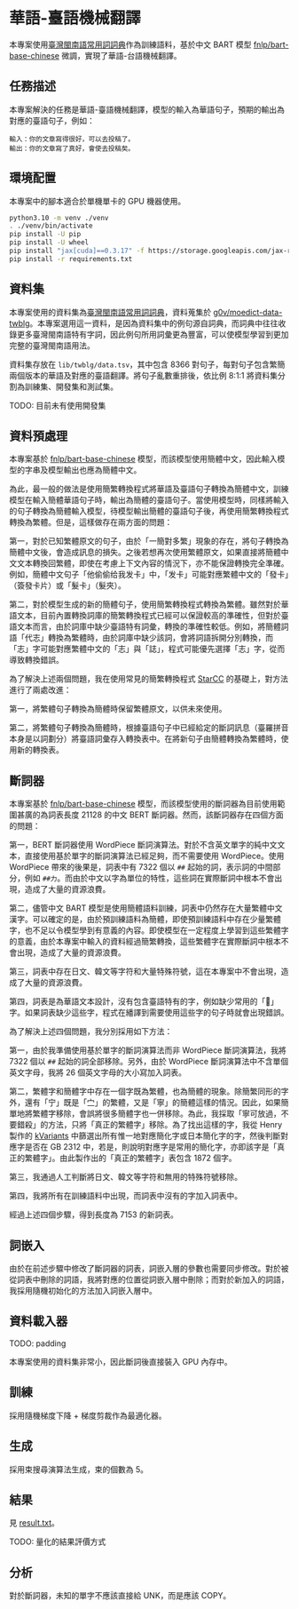 # 華語-臺語機械翻譯

本專案使用[臺灣閩南語常用詞詞典](https://twblg.dict.edu.tw/holodict_new/)作為訓練語料，基於中文 BART 模型 [fnlp/bart-base-chinese](https://huggingface.co/fnlp/bart-base-chinese) 微調，實現了華語-台語機械翻譯。

## 任務描述

本專案解決的任務是華語-臺語機械翻譯，模型的輸入為華語句子，預期的輸出為對應的臺語句子，例如：

```
輸入：你的文章寫得很好，可以去投稿了。
輸出：你的文章寫了真好，會使去投稿矣。
```

## 環境配置

本專案中的腳本適合於單機單卡的 GPU 機器使用。

```sh
python3.10 -m venv ./venv
. ./venv/bin/activate
pip install -U pip
pip install -U wheel
pip install "jax[cuda]==0.3.17" -f https://storage.googleapis.com/jax-releases/jax_cuda_releases.html
pip install -r requirements.txt
```

## 資料集

本專案使用的資料集為[臺灣閩南語常用詞詞典](https://twblg.dict.edu.tw/holodict_new/)，資料蒐集於 [g0v/moedict-data-twblg](https://github.com/g0v/moedict-data-twblg/blob/master/uni/%E4%BE%8B%E5%8F%A5.csv)。本專案選用這一資料，是因為資料集中的例句源自詞典，而詞典中往往收錄更多臺灣閩南語特有字詞，因此例句所用詞彙更為豐富，可以使模型學習到更加完整的臺灣閩南語用法。

資料集存放在 `lib/twblg/data.tsv`，其中包含 8366 對句子，每對句子包含繁簡兩個版本的華語及對應的臺語翻譯。將句子亂數重排後，依比例 8:1:1 將資料集分割為訓練集、開發集和測試集。

TODO: 目前未有使用開發集

## 資料預處理

本專案基於 [fnlp/bart-base-chinese](https://huggingface.co/fnlp/bart-base-chinese) 模型，而該模型使用簡體中文，因此輸入模型的字串及模型輸出也應為簡體中文。

為此，最一般的做法是使用簡繁轉換程式將華語及臺語句子轉換為簡體中文，訓練模型在輸入簡體華語句子時，輸出為簡體的臺語句子。當使用模型時，同樣將輸入的句子轉換為簡體輸入模型，待模型輸出簡體的臺語句子後，再使用簡繁轉換程式轉換為繁體。但是，這樣做存在兩方面的問題：

第一，對於已知繁體原文的句子，由於「一簡對多繁」現象的存在，將句子轉換為簡體中文後，會造成訊息的損失。之後若想再次使用繁體原文，如果直接將簡體中文文本轉換回繁體，即使在考慮上下文內容的情況下，亦不能保證轉換完全準確。例如，簡體中文句子「他偷偷给我发卡」中，「发卡」可能對應繁體中文的「發卡」（簽發卡片）或「髮卡」（髮夾）。

第二，對於模型生成的新的簡體句子，使用簡繁轉換程式轉換為繁體。雖然對於華語文本，目前內置轉換詞庫的簡繁轉換程式已經可以保證較高的準確性，但對於臺語文本而言，由於詞庫中缺少臺語特有詞彙，轉換的準確性較低。例如，將簡體詞語「代志」轉換為繁體時，由於詞庫中缺少該詞，會將詞語拆開分別轉換，而「志」字可能對應繁體中文的「志」與「誌」，程式可能優先選擇「志」字，從而導致轉換錯誤。

為了解決上述兩個問題，我在使用常見的簡繁轉換程式 [StarCC](https://github.com/StarCC0/starcc-py) 的基礎上，對方法進行了兩處改進：

第一，將繁體句子轉換為簡體時保留繁體原文，以供未來使用。

第二，將繁體句子轉換為簡體時，根據臺語句子中已經給定的斷詞訊息（臺羅拼音本身是以詞劃分）將臺語詞彙存入轉換表中。在將新句子由簡體轉換為繁體時，使用新的轉換表。

## 斷詞器

本專案基於 [fnlp/bart-base-chinese](https://huggingface.co/fnlp/bart-base-chinese) 模型，而該模型使用的斷詞器為目前使用範圍甚廣的為詞表長度 21128 的中文 BERT 斷詞器。然而，該斷詞器存在四個方面的問題：

第一，BERT 斷詞器使用 WordPiece 斷詞演算法。對於不含英文單字的純中文文本，直接使用基於單字的斷詞演算法已經足夠，而不需要使用 WordPiece。使用 WordPiece 帶來的後果是，詞表中有 7322 個以 `##` 起始的詞，表示詞的中間部分，例如 `##力`。而由於中文以字為單位的特性，這些詞在實際斷詞中根本不會出現，造成了大量的資源浪費。

第二，儘管中文 BART 模型是使用簡體語料訓練，詞表中仍然存在大量繁體中文漢字。可以確定的是，由於預訓練語料為簡體，即使預訓練語料中存在少量繁體字，也不足以令模型學到有意義的內容。即使模型在一定程度上學習到這些繁體字的意義，由於本專案中輸入的資料經過簡繁轉換，這些繁體字在實際斷詞中根本不會出現，造成了大量的資源浪費。

第三，詞表中存在日文、韓文等字符和大量特殊符號，這在本專案中不會出現，造成了大量的資源浪費。

第四，詞表是為華語文本設計，沒有包含臺語特有的字，例如缺少常用的「𪜶」字。如果詞表缺少這些字，程式在繙譯到需要使用這些字的句子時就會出現錯誤。

為了解決上述四個問題，我分別採用如下方法：

第一，由於我準備使用基於單字的斷詞演算法而非 WordPiece 斷詞演算法，我將 7322 個以 `##` 起始的詞全部移除。另外，由於 WordPiece 斷詞演算法中不含單個英文字母，我將 26 個英文字母的大小寫加入詞表。

第二，繁體字和簡體字中存在一個字既為繁體，也為簡體的現象。除簡繁同形的字外，還有「宁」既是「㝉」的繁體，又是「寧」的簡體這樣的情況。因此，如果簡單地將繁體字移除，會誤將很多簡體字也一併移除。為此，我採取「寧可放過，不要錯殺」的方法，只將「真正的繁體字」移除。為了找出這樣的字，我從 Henry 製作的 [kVariants](https://github.com/hfhchan/irg/blob/master/kVariants.txt) 中篩選出所有惟一地對應簡化字或日本簡化字的字，然後判斷對應字是否在 GB 2312 中，若是，則說明對應字是常用的簡化字，亦即該字是「真正的繁體字」。由此製作出的「真正的繁體字」表包含 1872 個字。

第三，我通過人工判斷將日文、韓文等字符和無用的特殊符號移除。

第四，我將所有在訓練語料中出現，而詞表中沒有的字加入詞表中。

經過上述四個步驟，得到長度為 7153 的新詞表。

## 詞嵌入

由於在前述步驟中修改了斷詞器的詞表，詞嵌入層的參數也需要同步修改。對於被從詞表中刪除的詞語，我將對應的位置從詞嵌入層中刪除；而對於新加入的詞語，我採用隨機初始化的方法加入詞嵌入層中。

## 資料載入器

TODO: padding

本專案使用的資料集非常小，因此斷詞後直接裝入 GPU 內存中。

## 訓練

採用隨機梯度下降 + 梯度剪裁作為最適化器。

## 生成

採用束搜尋演算法生成，束的個數為 5。

## 結果

見 [result.txt](result.txt)。

TODO: 量化的結果評價方式

## 分析

對於斷詞器，未知的單字不應該直接給 UNK，而是應該 COPY。
